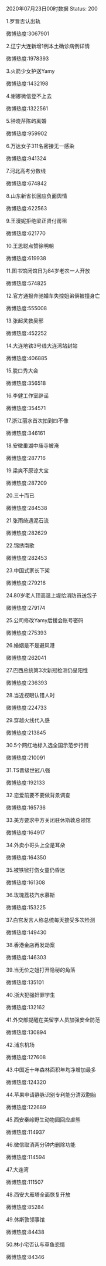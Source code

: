 2020年07月23日00时数据
Status: 200

1.罗晋否认出轨

微博热度:3067901

2.辽宁大连新增1例本土确诊病例详情

微博热度:1978393

3.火箭少女护送Yamy

微博热度:1432198

4.谢娜微信登不上去

微博热度:1322561

5.钟晓芹陈屿离婚

微博热度:959902

6.万达女子311名密接无一感染

微博热度:941324

7.河北高考分数线

微博热度:674842

8.山东新省长回应负面舆情

微博热度:622563

9.王漫妮拒绝梁正贤付房租

微博热度:621770

10.王思聪点赞徐明朝

微博热度:619938

11.图书馆闭馆日为84岁老农一人开放

微博热度:574825

12.官方通报奔驰婚车失控姐弟俩被撞身亡

微博热度:555008

13.张起灵救吴邪

微博热度:452252

14.大连地铁3号线大连湾站封站

微博热度:406885

15.脱口秀大会

微博热度:356518

16.李健工作室辟谣

微博热度:354571

17.浙江丽水首次拍到四不像

微博热度:346161

18.安徽巢湖中庙寺被淹

微博热度:287716

19.梁爽不原谅大宝

微博热度:287209

20.三十而已

微博热度:284538

21.张雨绮遇泥石流

微博热度:282629

22.锦绣南歌

微博热度:282453

23.中国式家长下架

微博热度:279216

24.80岁老人顶高温上堤给消防员送包子

微博热度:279174

25.公司修改Yamy后援会账号密码

微博热度:275393

26.婚姻是不是避风港

微博热度:262041

27.巴西总统第3次新冠检测仍呈阳性

微博热度:236393

28.当近视眼认错人时

微博热度:224733

29.穿越火线代入感

微博热度:213845

30.5个网红地标入选全国示范步行街

微博热度:210091

31.TS晋级世冠八强

微博热度:192133

32.恋爱前要不要做背景调查

微博热度:165736

33.美方要求中方关闭驻休斯敦总领馆

微博热度:164917

34.外卖小哥头上全是耳朵

微博热度:164350

35.被铁锨打伤女童仍昏迷

微博热度:161308

36.玫瑰荔枝汽水慕斯

微博热度:153225

37.白宫发言人称总统每天接受多次检测

微博热度:149430

38.香港金店再发劫案

微博热度:146303

39.当无价之姐打开隐秘的角落

微博热度:135101

40.浙大犯强奸罪学生

微博热度:132162

41.外交部提醒在美留学人员加强安全防范

微博热度:130894

42.浦东机场

微博热度:127608

43.中国近十年森林面积年均净增加最多

微博热度:124320

44.苹果申请静脉识别专利能分清双胞胎

微博热度:122689

45.西安秦岭野生动物园回应虐熊

微博热度:114937

46.微信取消两分钟内删除功能

微博热度:114594

47.大连湾

微博热度:111507

48.西安大雁塔全面恢复开放

微博热度:85284

49.休斯敦领事馆

微博热度:84438

50.林小宅否认与草鱼恋情

微博热度:84346

